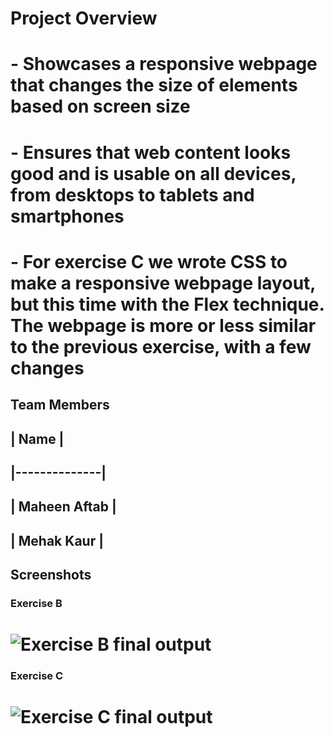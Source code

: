 # Project Overview
# - Showcases a responsive webpage that changes the size of elements based on screen size
# - Ensures that web content looks good and is usable on all devices, from desktops to tablets and smartphones
# - For exercise C we wrote CSS to make a responsive webpage layout, but this time with the Flex technique. The webpage is more or less similar to the previous exercise, with a few changes
## Team Members
## | Name         |
## |--------------|
## | Maheen Aftab |
## | Mehak Kaur   |

## Screenshots
### Exercise B
  #  ![Exercise B final output](./ExB.gif)
### Exercise C
  #  ![Exercise C final output](./ExC.gif)